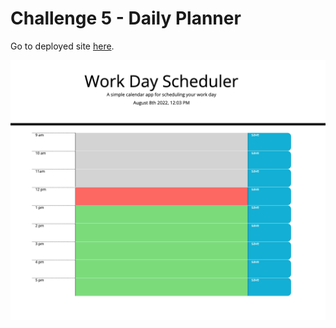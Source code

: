 # Challenge 5 - Daily Planner





Go to deployed site [here](https://illtron3030.github.io/C5_Daily_Planner/).


![alt text](./Assets/Images/ScreenShot.png)
